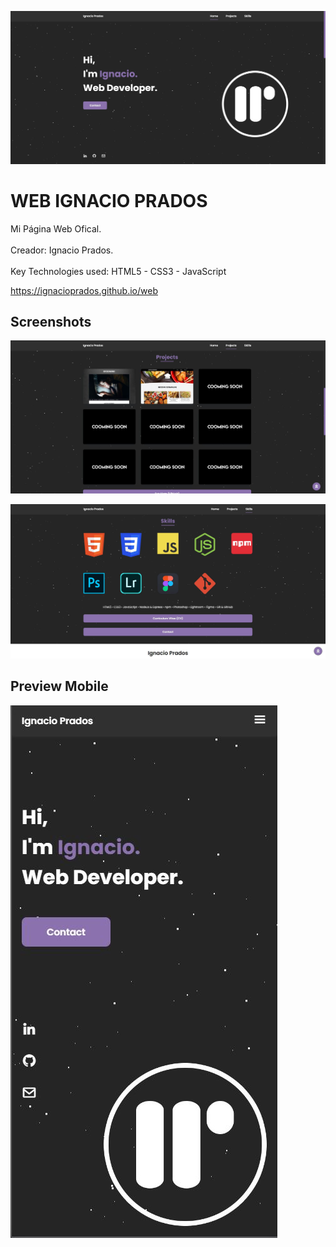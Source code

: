 ![banner](https://raw.githubusercontent.com/IgnacioPrados/web/gh-pages/assets/img/preview.JPG)
#  WEB IGNACIO PRADOS
 Mi Página Web Ofical.
<br><br>
 Creador: Ignacio Prados.
 <br><br>
 Key Technologies used: HTML5 - CSS3 - JavaScript

https://ignacioprados.github.io/web

## Screenshots

![banner](https://raw.githubusercontent.com/IgnacioPrados/web/gh-pages/assets/img/preview2.JPG)

![banner](https://raw.githubusercontent.com/IgnacioPrados/web/gh-pages/assets/img/preview3.JPG)

## Preview Mobile

![banner](https://raw.githubusercontent.com/IgnacioPrados/web/gh-pages/assets/img/preview-mobile.JPG)
